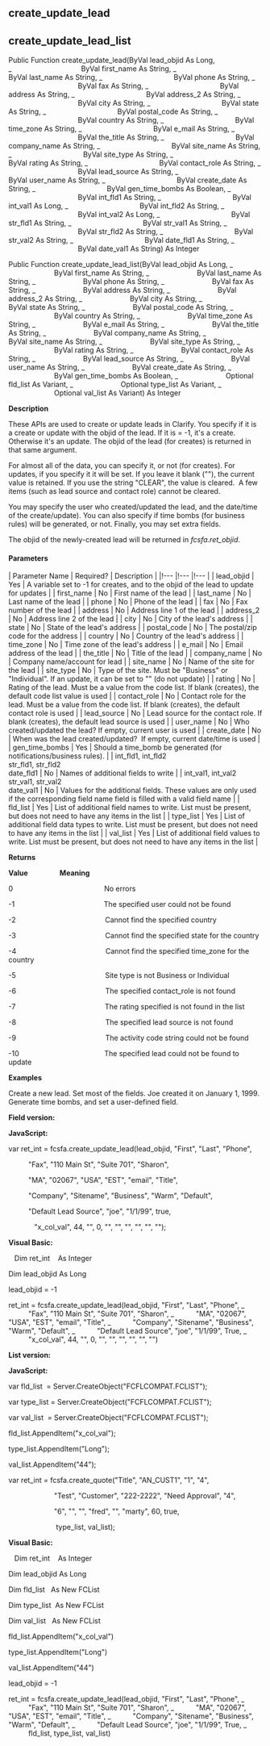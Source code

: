 create_update_lead
--------------------

create_update_lead_list
-------------------------

Public Function create_update_lead(ByVal lead_objid As Long, _                                   ByVal first_name As String, _
                                   ByVal last_name As String, _
                                   ByVal phone As String, _
                                   ByVal fax As String, _
                                   ByVal address As String, _
                                   ByVal address_2 As String, _
                                   ByVal city As String, _
                                   ByVal state As String, _
                                   ByVal postal_code As String, _
                                   ByVal country As String, _
                                   ByVal time_zone As String, _
                                   ByVal e_mail As String, _
                                   ByVal the_title As String, _
                                   ByVal company_name As String, _
                                   ByVal site_name As String, _
                                   ByVal site_type As String, _
                                   ByVal rating As String, _
                                   ByVal contact_role As String, _
                                   ByVal lead_source As String, _
                                   ByVal user_name As String, _
                                   ByVal create_date As String, _
                                   ByVal gen_time_bombs As Boolean, _
                                   ByVal int_fld1 As String, _
                                   ByVal int_val1 As Long, _
                                   ByVal int_fld2 As String, _
                                   ByVal int_val2 As Long, _
                                   ByVal str_fld1 As String, _
                                   ByVal str_val1 As String, _
                                   ByVal str_fld2 As String, _
                                   ByVal str_val2 As String, _
                                   ByVal date_fld1 As String, _
                                   ByVal date_val1 As String) As Integer

Public Function create_update_lead_list(ByVal lead_objid As Long, _ 
                       ByVal first_name As String, _
                       ByVal last_name As String, _
                       ByVal phone As String, _
                       ByVal fax As String, _
                       ByVal address As String, _
                       ByVal address_2 As String, _
                       ByVal city As String, _
                       ByVal state As String, _
                       ByVal postal_code As String, _
                       ByVal country As String, _
                       ByVal time_zone As String, _
                       ByVal e_mail As String, _
                       ByVal the_title As String, _
                       ByVal company_name As String, _
                       ByVal site_name As String, _
                       ByVal site_type As String, _
                       ByVal rating As String, _
                       ByVal contact_role As String, _
                       ByVal lead_source As String, _
                       ByVal user_name As String, _
                       ByVal create_date As String, _
                       ByVal gen_time_bombs As Boolean, _
                       Optional fld_list As Variant, _
                       Optional type_list As Variant, _
                       Optional val_list As Variant) As Integer

**Description**

These APIs are used to create or update leads in Clarify. You specify if it is a create or update with the objid of the lead. If it is = -1, it's a create. Otherwise it's an update. The objid of the lead (for creates) is returned in that same argument.

For almost all of the data, you can specify it, or not (for creates). For updates, if you specify it it will be set. If you leave it blank (""), the current value is retained. If you use the string "CLEAR", the value is cleared.  A few items (such as lead source and contact role) cannot be cleared.

You may specify the user who created/updated the lead, and the date/time of the create/update). You can also specify if time bombs (for business rules) will be generated, or not. Finally, you may set extra fields.

The objid of the newly-created lead will be returned in _fcsfa.ret_objid_.  
  

#### Parameters

| Parameter Name | Required? | Description |
|!--- |!--- |!--- |
| lead_objid | Yes | A variable set to -1 for creates, and to the objid of the lead to update for updates |
| first_name | No | First name of the lead |
| last_name | No | Last name of the lead |
| phone | No | Phone of the lead |
| fax | No | Fax number of the lead |
| address | No | Address line 1 of the lead |
| address_2 | No | Address line 2 of the lead |
| city | No | City of the lead's address |
| state | No | State of the lead's address |
| postal_code | No | The postal/zip code for the address |
| country | No | Country of the lead's address |
| time_zone | No | Time zone of the lead's address |
| e_mail | No | Email address of the lead |
| the_title | No | Title of the lead |
| company_name | No | Company name/account for lead |
| site_name | No | Name of the site for the lead |
| site_type | No | Type of the site. Must be "Business" or "Individual". If an update, it can be set to "" (do not update) |
| rating | No | Rating of the lead. Must be a value from the code list. If blank (creates), the default code list value is used |
| contact_role | No | Contact role for the lead. Must be a value from the code list. If blank (creates), the default contact role is used |
| lead_source | No | Lead source for the contact role. If blank (creates), the default lead source is used |
| user_name | No | Who created/updated the lead? If empty, current user is used |
| create_date | No | When was the lead created/updated?  If empty, current date/time is used |
| gen_time_bombs | Yes | Should a time_bomb be generated (for notifications/business rules). |
| int_fld1, int_fld2<br>str_fld1, str_fld2<br>date_fld1 | No | Names of additional fields to write |
| int_val1, int_val2<br>str_val1, str_val2<br>date_val1 | No | Values for the additional fields. These values are only used if the corresponding field name field is filled with a valid field name |
| fld_list | Yes | List of additional field names to write. List must be present, but does not need to have any items in the list |
| type_list | Yes | List of additional field data types to write. List must be present, but does not need to have any items in the list |
| val_list | Yes | List of additional field values to write. List must be present, but does not need to have any items in the list |

**Returns**

**Value**                **Meaning**

0                                              No errors

-1                                             The specified user could not be found

-2                                             Cannot find the specified country

-3                                             Cannot find the specified state for the country

-4                                             Cannot find the specified time_zone for the country

-5                                             Site type is not Business or Individual

-6                                             The specified contact_role is not found

-7                                             The rating specified is not found in the list

-8                                             The specified lead source is not found

-9                                             The activity code string could not be found

-10                                           The specified lead could not be found to update

**Examples**

 Create a new lead. Set most of the fields. Joe created it on January 1, 1999. Generate time bombs, and set a user-defined field.

**Field version:**

**JavaScript:**

var ret_int = fcsfa.create_update_lead(lead_objid, "First", "Last", "Phone",

          "Fax", "110 Main St", "Suite 701", "Sharon",

          "MA", "02067", "USA", "EST", "email", "Title",

          "Company", "Sitename", "Business", "Warm", "Default",

          "Default Lead Source", "joe", "1/1/99", true,

             "x_col_val", 44, "", 0, "", "", "", "", "", "");

**Visual Basic:**

   Dim ret_int    As Integer

Dim lead_objid As Long

lead_objid = -1

ret_int = fcsfa.create_update_lead(lead_objid, "First", "Last", "Phone", _
          "Fax", "110 Main St", "Suite 701", "Sharon", _
          "MA", "02067", "USA", "EST", "email", "Title", _
          "Company", "Sitename", "Business", "Warm", "Default", _
          "Default Lead Source", "joe", "1/1/99", True, _
          "x_col_val", 44, "", 0, "", "", "", "", "", "")

**List version:**

**JavaScript:**

var fld_list  = Server.CreateObject("FCFLCOMPAT.FCLIST");

var type_list = Server.CreateObject("FCFLCOMPAT.FCLIST");

var val_list  = Server.CreateObject("FCFLCOMPAT.FCLIST");

fld_list.AppendItem("x_col_val");

type_list.AppendItem("Long");

val_list.AppendItem("44");

var ret_int = fcsfa.create_quote("Title", "AN_CUST1", "1", "4",

                       "Test", "Customer", "222-2222", "Need Approval", "4",

                       "6", "", "", "fred", "", "marty", 60, true,

                        type_list, val_list);

**Visual Basic:**

   Dim ret_int    As Integer

Dim lead_objid As Long

Dim fld_list   As New FCList

Dim type_list  As New FCList

Dim val_list   As New FCList

fld_list.AppendItem("x_col_val")

type_list.AppendItem("Long")

val_list.AppendItem("44")

lead_objid = -1

ret_int = fcsfa.create_update_lead(lead_objid, "First", "Last", "Phone", _
          "Fax", "110 Main St", "Suite 701", "Sharon", _
          "MA", "02067", "USA", "EST", "email", "Title", _
          "Company", "Sitename", "Business", "Warm", "Default", _
          "Default Lead Source", "joe", "1/1/99", True, _
          fld_list, type_list, val_list)